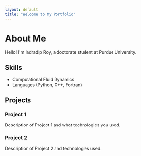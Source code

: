 ```yaml
---
layout: default
title: "Welcome to My Portfolio"
---
```

# About Me

Hello! I'm Indradip Roy, a doctorate student at Purdue University.

## Skills
- Computational Fluid Dynamics
- Languages (Python, C++, Fortran)

## Projects
### Project 1
Description of Project 1 and what technologies you used.

### Project 2
Description of Project 2 and technologies used.

